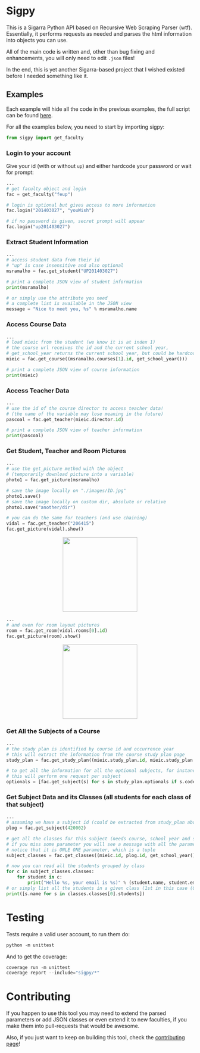 # Sigpy
This is a Sigarra Python API based on Recursive Web Scraping Parser (wtf). Essentially, it performs requests as needed and parses the html information into objects you can use.

All of the main code is written and, other than bug fixing and enhancements, you will only need to edit `.json` files!


In the end, this is yet another Sigarra-based project that I wished existed before I needed something like it.

## Examples
Each example will hide all the code in the previous examples, the full script can be found [here]().

For all the examples below, you need to start by importing sigpy:

```python
from sigpy import get_faculty
```

### Login to your account
Give your id (with or without `up`) and either hardcode your password or wait for prompt:

```python
...
# get faculty object and login
fac = get_faculty("feup")

# login is optional but gives access to more information
fac.login("201403027", "youWish")

# if no password is given, secret prompt will appear
fac.login("up201403027")
```

### Extract Student Information

```python
...
# access student data from their id
# "up" is case insensitive and also optional
msramalho = fac.get_student("UP201403027")

# print a complete JSON view of student information
print(msramalho)

# or simply use the attribute you need
# a complete list is available in the JSON view
message = "Nice to meet you, %s" % msramalho.name
```

### Access Course Data

```python
...
# load mieic from the student (we know it is at index 1)
# the course url receives the id and the current school year,
# get_school_year returns the current school year, but could be hardcoded
mieic = fac.get_course((msramalho.courses[1].id, get_school_year()))

# print a complete JSON view of course information
print(mieic)
```

### Access Teacher Data

```python
...
# use the id of the course director to access teacher data!
# (the name of the variable may lose meaning in the future)
pascoal = fac.get_teacher(mieic.director.id)

# print a complete JSON view of teacher information
print(pascoal)
```

### Get Student, Teacher and Room Pictures
```python
...
# use the get_picture method with the object
# (temporarily download picture into a variable)
photo1 = fac.get_picture(msramalho)

# save the image locally on "./images/ID.jpg"
photo1.save()
# save the image locally on custom dir, absolute or relative
photo1.save("another/dir")

# you can do the same for teachers (and use chaining)
vidal = fac.get_teacher("206415")
fac.get_picture(vidal).show()
```
<p align="center"><img src="https://sigarra.up.pt/feup/en/FOTOGRAFIAS_SERVICE.foto?pct_cod=206415" height="200px"></p>

```python
...
# and even for room layout pictures
room = fac.get_room(vidal.rooms[0].id)
fac.get_picture(room).show()
```
<p align="center"><img src="https://sigarra.up.pt/feup/pt/instal_geral2.get_mapa?pv_id=77467" height="200px"></p>

### Get All the Subjects of a Course
```python
...
# the study plan is identified by course id and occurrence year
# this will extract the information from the course study plan page
study_plan = fac.get_study_plan((mieic.study_plan.id, mieic.study_plan.year))

# to get all the information for all the optional subjects, for instance
# this will perform one request per subject
optionals = [fac.get_subject(s) for s in study_plan.optionals if s.code != ""]
```

### Get Subject Data and its Classes (all students for each class of that subject)
```python
...
# assuming we have a subject id (could be extracted from study_plan above)
plog = fac.get_subject(420002)

# get all the classes for this subject (needs course, school year and semester)
# if you miss some parameter you will see a message with all the parameters
# notice that it is ONLE ONE parameter, which is a tuple
subject_classes = fac.get_classes((mieic.id, plog.id, get_school_year(), plog.semester))

# now you can read all the students grouped by class
for c in subject_classes.classes:
    for student in c:
        print("Hello %s, your email is %s)" % (student.name, student.email))
# or simply list all the students in a given class (1st in this case (0 indexed))
print([s.name for s in classes.classes[0].students])
```

# Testing
Tests require a valid user account, to run them do:
```python
python -m unittest
```
And to get the coverage:
```python
coverage run -m unittest
coverage report --include="sigpy/*"
```
# Contributing
If you happen to use this tool you may need to extend the parsed parameters or add JSON classes or even extend it to new faculties, if you make them into pull-requests that would be awesome.

Also, if you just want to keep on building this tool, check the [contributing page](CONTRIBUTING.md)!